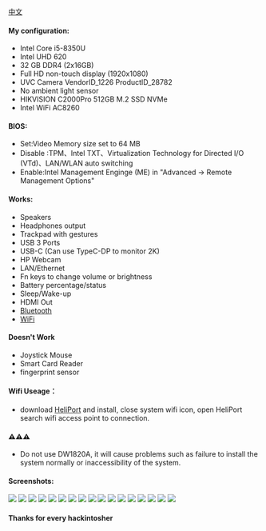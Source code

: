 [中文](./README-zh_CN.md)
#### My configuration:
- Intel Core i5-8350U
- Intel UHD 620
- 32 GB DDR4 (2x16GB)
- Full HD non-touch display (1920x1080)
- UVC Camera VendorID_1226 ProductID_28782
- No ambient light sensor
- HIKVISION C2000Pro 512GB M.2 SSD NVMe
- Intel WiFi AC8260

#### BIOS:
- Set:Video Memory size set to 64 MB
- Disable :TPM、Intel TXT、Virtualization Technology for Directed I/O (VTd)、LAN/WLAN auto switching 
- Enable:Intel Management Enginge (ME) in "Advanced -> Remote Management Options"

#### Works:
- Speakers
- Headphones output
- Trackpad with gestures
- USB 3 Ports
- USB-C (Can use TypeC-DP to monitor 2K)
- HP Webcam
- LAN/Ethernet
- Fn keys to change volume or brightness
- Battery percentage/status
- Sleep/Wake-up
- HDMI Out
- [Bluetooth](https://github.com/OpenIntelWireless/IntelBluetoothFirmware)
- [WiFi](https://github.com/OpenIntelWireless/itlwm)

#### Doesn't Work
- Joystick Mouse
- Smart Card Reader
- fingerprint sensor

#### Wifi Useage：
- download [HeliPort](https://github.com/OpenIntelWireless/HeliPort/releases) and install, close system wifi icon, open HeliPort search wifi access point to connection.

#### ⚠️⚠️⚠️
- Do not use DW1820A, it will cause problems such as failure to install the system normally or inaccessibility of the system.

#### Screenshots:
![](./PIC/hacktool_system1.png)
![](./PIC/hacktool_system2.png)
![](./PIC/hacktool_info.png)
![](./PIC/hacktool_boot.png)
![](./PIC/hacktool_kext.png)
![](./PIC/hacktool_usb.png)
![](./PIC/hacktool_disk.png)
![](./PIC/hacktool_pcie.png)
![](./PIC/system.png)
![](./PIC/usb.png)
![](./PIC/graphics.png)
![](./PIC/camera.png)
![](./PIC/power.png)
![](./PIC/bluetooh.png)
![](./PIC/batter.png)
![](./PIC/charge.png)
![](./PIC/mircophone.png)

#### Thanks for every hackintosher
